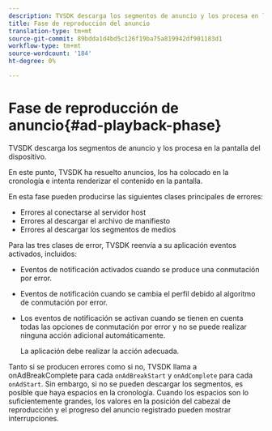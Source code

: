 ```yaml
---
description: TVSDK descarga los segmentos de anuncio y los procesa en la pantalla del dispositivo.
title: Fase de reproducción del anuncio
translation-type: tm+mt
source-git-commit: 89bdda1d4bd5c126f19ba75a819942df901183d1
workflow-type: tm+mt
source-wordcount: '184'
ht-degree: 0%

---
```



# Fase de reproducción de anuncio{#ad-playback-phase}

TVSDK descarga los segmentos de anuncio y los procesa en la pantalla del dispositivo.

En este punto, TVSDK ha resuelto anuncios, los ha colocado en la cronología e intenta renderizar el contenido en la pantalla.

En esta fase pueden producirse las siguientes clases principales de errores:

* Errores al conectarse al servidor host
* Errores al descargar el archivo de manifiesto
* Errores al descargar los segmentos de medios

Para las tres clases de error, TVSDK reenvía a su aplicación eventos activados, incluidos:

* Eventos de notificación activados cuando se produce una conmutación por error.
* Eventos de notificación cuando se cambia el perfil debido al algoritmo de conmutación por error.
* Los eventos de notificación se activan cuando se tienen en cuenta todas las opciones de conmutación por error y no se puede realizar ninguna acción adicional automáticamente.

   La aplicación debe realizar la acción adecuada.

Tanto si se producen errores como si no, TVSDK llama a onAdBreakComplete para cada `onAdBreakStart` y `onAdComplete` para cada `onAdStart`. Sin embargo, si no se pueden descargar los segmentos, es posible que haya espacios en la cronología. Cuando los espacios son lo suficientemente grandes, los valores en la posición del cabezal de reproducción y el progreso del anuncio registrado pueden mostrar interrupciones.

